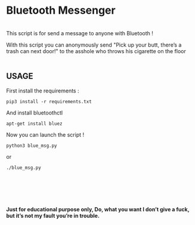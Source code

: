 # Bluetooth Messenger

<br>
This script is for send a message to anyone with Bluetooth !

With this script you can anonymously send "Pick up your butt, there’s a trash can next door!" to the asshole who throws his cigarette on the floor 
<br><br>

## USAGE

First install the requirements :

```
pip3 install -r requirements.txt

```
And install bluetoothctl

```
apt-get install bluez
```

Now you can launch the script !

```
python3 blue_msg.py
```

or 

```
./blue_msg.py
```
<br><br>


<br><br>
**Just for educational purpose only, Do, what you want I don’t give a fuck, but it’s not my fault you’re in trouble.** 

